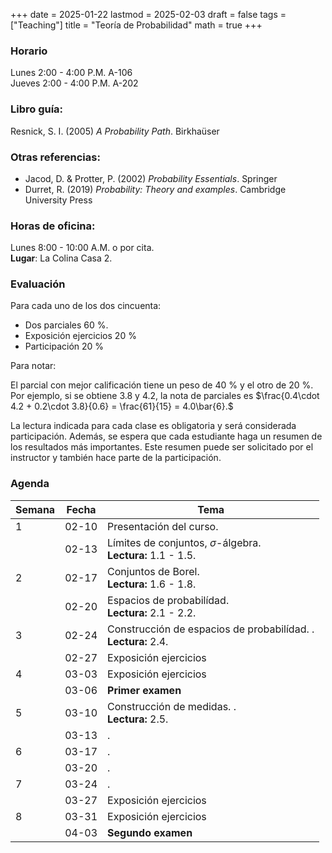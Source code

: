 +++
date      = 2025-01-22
lastmod   = 2025-02-03
draft     = false
tags      = ["Teaching"]
title     = "Teoría de Probabilidad"
math      = true
+++

### Horario

Lunes 2:00 - 4:00 P.M. A-106 <br>
Jueves 2:00 - 4:00 P.M. A-202

### Libro guía:

Resnick, S. I. (2005) *A Probability Path*. Birkhaüser

### Otras referencias:

* Jacod, D. & Protter, P. (2002) *Probability Essentials*. Springer
* Durret, R. (2019) *Probability: Theory and examples*. Cambridge University Press

### Horas de oficina: 

Lunes 8:00 - 10:00 A.M. o por cita. <br>
**Lugar**: La Colina Casa 2. 

### Evaluación

Para cada uno de los dos cincuenta: 

+ Dos parciales 60 %. 
+ Exposición ejercicios 20 %
+ Participación 20 %

Para notar:

El parcial con mejor calificación tiene un peso de 40 % y el otro de 20 %. Por ejemplo, si se obtiene 3.8 y 4.2, la nota de parciales es $\frac{0.4\cdot 4.2 + 0.2\cdot 3.8}{0.6}  = \frac{61}{15} = 4.0\bar{6}.$

La lectura indicada para cada clase es obligatoria y será considerada participación. Además, se espera que cada estudiante haga un resumen de los resultados más importantes. Este resumen puede ser solicitado por el instructor y también hace parte de la participación.

### Agenda

Semana | Fecha | Tema
---| --- | ----
1      | 02-10 | Presentación del curso.
&nbsp; | 02-13 | Límites de conjuntos, $\sigma$-álgebra. <br> **Lectura:** 1.1 - 1.5.
2      | 02-17 | Conjuntos de Borel. <br> **Lectura:** 1.6 - 1.8.
&nbsp; | 02-20 | Espacios de probabilídad. <br> **Lectura:** 2.1 - 2.2.
3      | 02-24 | Construcción de espacios de probabilídad. . <br> **Lectura:** 2.4.
&nbsp; | 02-27 | Exposición ejercicios
4      | 03-03 | Exposición ejercicios
&nbsp; | 03-06 | **Primer examen**
5      | 03-10 | Construcción de medidas. . <br> **Lectura:** 2.5.
&nbsp; | 03-13 | .
6      | 03-17 | .
&nbsp; | 03-20 | .
7      | 03-24 | .
&nbsp; | 03-27 | Exposición ejercicios
8      | 03-31 | Exposición ejercicios
&nbsp; | 04-03 | **Segundo examen**


